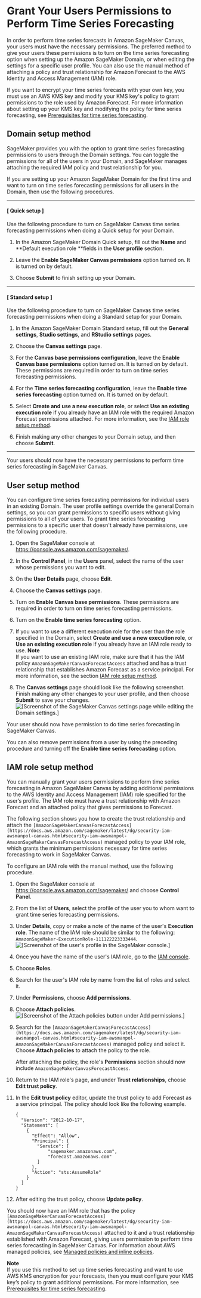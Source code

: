 # Grant Your Users Permissions to Perform Time Series Forecasting<a name="canvas-set-up-forecast"></a>

In order to perform time series forecasts in Amazon SageMaker Canvas, your users must have the necessary permissions\. The preferred method to give your users these permissions is to turn on the time series forecasting option when setting up the Amazon SageMaker Domain, or when editing the settings for a specific user profile\. You can also use the manual method of attaching a policy and trust relationship for Amazon Forecast to the AWS Identity and Access Management \(IAM\) role\.

If you want to encrypt your time series forecasts with your own key, you must use an AWS KMS key and modify your KMS key's policy to grant permissions to the role used by Amazon Forecast\. For more information about setting up your KMS key and modifying the policy for time series forecasting, see [Prerequisites for time series forecasting](canvas-kms.md#canvas-kms-app-data-prereqs-time-series)\.

## Domain setup method<a name="canvas-set-up-forecast-domain"></a>

SageMaker provides you with the option to grant time series forecasting permissions to users through the Domain settings\. You can toggle the permissions for all of the users in your Domain, and SageMaker manages attaching the required IAM policy and trust relationship for you\.

If you are setting up your Amazon SageMaker Domain for the first time and want to turn on time series forecasting permissions for all users in the Domain, then use the following procedures\.

------
#### [ Quick setup ]

Use the following procedure to turn on SageMaker Canvas time series forecasting permissions when doing a Quick setup for your Domain\.

1. In the Amazon SageMaker Domain Quick setup, fill out the **Name** and **Default execution role **fields in the **User profile** section\.

1. Leave the **Enable SageMaker Canvas permissions** option turned on\. It is turned on by default\.

1. Choose **Submit** to finish setting up your Domain\.

------
#### [ Standard setup ]

Use the following procedure to turn on SageMaker Canvas time series forecasting permissions when doing a Standard setup for your Domain\.

1. In the Amazon SageMaker Domain Standard setup, fill out the **General settings**, **Studio settings**, and **RStudio settings** pages\.

1. Choose the **Canvas settings** page\.

1. For the **Canvas base permissions configuration**, leave the **Enable Canvas base permissions** option turned on\. It is turned on by default\. These permissions are required in order to turn on time series forecasting permissions\.

1. For the **Time series forecasting configuration**, leave the **Enable time series forecasting** option turned on\. It is turned on by default\.

1. Select **Create and use a new execution role**, or select **Use an existing execution role** if you already have an IAM role with the required Amazon Forecast permissions attached\. For more information, see the [IAM role setup method](#canvas-set-up-forecast-iam)\.

1. Finish making any other changes to your Domain setup, and then choose **Submit**\.

------

Your users should now have the necessary permissions to perform time series forecasting in SageMaker Canvas\.

## User setup method<a name="canvas-set-up-forecast-user"></a>

You can configure time series forecasting permissions for individual users in an existing Domain\. The user profile settings override the general Domain settings, so you can grant permissions to specific users without giving permissions to all of your users\. To grant time series forecasting permissions to a specific user that doesn't already have permissions, use the following procedure\.

1. Open the SageMaker console at [https://console\.aws\.amazon\.com/sagemaker/](https://console.aws.amazon.com/sagemaker/)\.

1. In the **Control Panel**, in the **Users** panel, select the name of the user whose permissions you want to edit\.

1. On the **User Details** page, choose **Edit**\.

1. Choose the **Canvas settings** page\.

1. Turn on **Enable Canvas base permissions**\. These permissions are required in order to turn on time series forecasting permissions\.

1. Turn on the **Enable time series forecasting** option\.

1. If you want to use a different execution role for the user than the role specified in the Domain, select **Create and use a new execution role**, or **Use an existing execution role** if you already have an IAM role ready to use\.
**Note**  
If you want to use an existing IAM role, make sure that it has the IAM policy `AmazonSageMakerCanvasForecastAccess` attached and has a trust relationship that establishes Amazon Forecast as a service principal\. For more information, see the section [IAM role setup method](#canvas-set-up-forecast-iam)\.

1. The **Canvas settings** page should look like the following screenshot\. Finish making any other changes to your user profile, and then choose **Submit** to save your changes\.  
![\[Screenshot of the SageMaker Canvas settings page while editing the Domain settings.\]](http://docs.aws.amazon.com/sagemaker/latest/dg/images/studio/canvas/canvas-domain-time-series-config.png)

Your user should now have permission to do time series forecasting in SageMaker Canvas\.

You can also remove permissions from a user by using the preceding procedure and turning off the **Enable time series forecasting** option\.

## IAM role setup method<a name="canvas-set-up-forecast-iam"></a>

You can manually grant your users permissions to perform time series forecasting in Amazon SageMaker Canvas by adding additional permissions to the AWS Identity and Access Management \(IAM\) role specified for the user’s profile\. The IAM role must have a trust relationship with Amazon Forecast and an attached policy that gives permissions to Forecast\.

The following section shows you how to create the trust relationship and attach the `[AmazonSageMakerCanvasForecastAccess](https://docs.aws.amazon.com/sagemaker/latest/dg/security-iam-awsmanpol-canvas.html#security-iam-awsmanpol-AmazonSageMakerCanvasForecastAccess)` managed policy to your IAM role, which grants the minimum permissions necessary for time series forecasting to work in SageMaker Canvas\.

To configure an IAM role with the manual method, use the following procedure\.

1. Open the SageMaker console at [https://console\.aws\.amazon\.com/sagemaker/](https://console.aws.amazon.com/sagemaker/) and choose **Control Panel**\.

1. From the list of **Users**, select the profile of the user you to whom want to grant time series forecasting permissions\.

1. Under **Details**, copy or make a note of the name of the user's **Execution role**\. The name of the IAM role should be similar to the following: `AmazonSageMaker-ExecutionRole-111122223333444`\.  
![\[Screenshot of the user's profile in the SageMaker console.\]](http://docs.aws.amazon.com/sagemaker/latest/dg/images/studio/canvas/canvas-find-role.png)

1. Once you have the name of the user's IAM role, go to the [IAM console](https://console.aws.amazon.com/iamv2)\.

1. Choose **Roles**\.

1. Search for the user's IAM role by name from the list of roles and select it\.

1. Under **Permissions**, choose **Add permissions**\.

1. Choose **Attach policies**\.  
![\[Screenshot of the Attach policies button under Add permissions.\]](http://docs.aws.amazon.com/sagemaker/latest/dg/images/studio/canvas/canvas-add-permissions.png)

1. Search for the `[AmazonSageMakerCanvasForecastAccess](https://docs.aws.amazon.com/sagemaker/latest/dg/security-iam-awsmanpol-canvas.html#security-iam-awsmanpol-AmazonSageMakerCanvasForecastAccess)` managed policy and select it\. Choose **Attach policies** to attach the policy to the role\.

   After attaching the policy, the role's **Permissions** section should now include `AmazonSageMakerCanvasForecastAccess`\.

1. Return to the IAM role's page, and under **Trust relationships**, choose **Edit trust policy**\.

1. In the **Edit trust policy** editor, update the trust policy to add Forecast as a service principal\. The policy should look like the following example\.

   ```
   {
     "Version": "2012-10-17",
     "Statement": [
       {
         "Effect": "Allow",
         "Principal": {
           "Service": [
               "sagemaker.amazonaws.com",
               "forecast.amazonaws.com"
           ]
         },
         "Action": "sts:AssumeRole"
       }
     ]
   }
   ```

1. After editing the trust policy, choose **Update policy**\.

You should now have an IAM role that has the policy `[AmazonSageMakerCanvasForecastAccess](https://docs.aws.amazon.com/sagemaker/latest/dg/security-iam-awsmanpol-canvas.html#security-iam-awsmanpol-AmazonSageMakerCanvasForecastAccess)` attached to it and a trust relationship established with Amazon Forecast, giving users permission to perform time series forecasting in SageMaker Canvas\. For information about AWS managed policies, see [Managed policies and inline policies](https://docs.aws.amazon.com/IAM/latest/UserGuide/access_policies_managed-vs-inline.html)\.

**Note**  
If you use this method to set up time series forecasting and want to use AWS KMS encryption for your forecasts, then you must configure your KMS key’s policy to grant additional permissions\. For more information, see [Prerequisites for time series forecasting](canvas-kms.md#canvas-kms-app-data-prereqs-time-series)\.